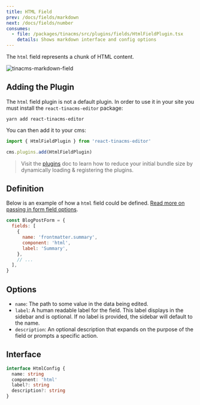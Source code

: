 ```yaml
---
title: HTML Field
prev: /docs/fields/markdown
next: /docs/fields/number
consumes:
  - file: /packages/tinacms/src/plugins/fields/HtmlFieldPlugin.tsx
    details: Shows markdown interface and config options
---
```


The `html` field represents a chunk of HTML content.

![tinacms-markdown-field](/img/fields/markdown.png)

## Adding the Plugin

The `html` field plugin is not a default plugin. In order to use it in your site you must install the `react-tinacms-editor` package:

```
yarn add react-tinacms-editor
```

You can then add it to your cms:

```ts
import { HtmlFieldPlugin } from 'react-tinacms-editor'

cms.plugins.add(HtmlFieldPlugin)
```

> Visit the [plugins](/docs/cms/plugins) doc to learn how to reduce your initial bundle size by dynamically loading & registering the plugins.

## Definition

Below is an example of how a `html` field could be defined. [Read more on passing in form field options](/docs/gatsby/markdown#customizing-remark-forms).

```javascript
const BlogPostForm = {
  fields: [
    {
      name: 'frontmatter.summary',
      component: 'html',
      label: 'Summary',
    },
    // ...
  ],
}
```

## Options

- `name`: The path to some value in the data being edited.
- `label`: A human readable label for the field. This label displays in the sidebar and is optional. If no label is provided, the sidebar will default to the name.
- `description`: An optional description that expands on the purpose of the field or prompts a specific action.

## Interface

```typescript
interface HtmlConfig {
  name: string
  component: 'html'
  label?: string
  description?: string
}
```
